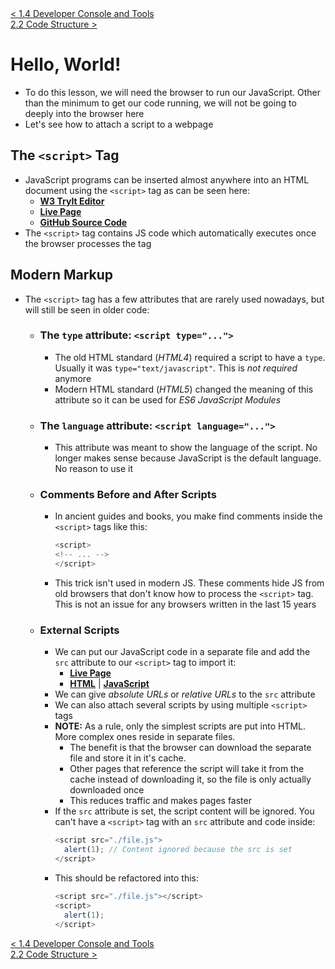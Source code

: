 <div>
    <a href="../chapter-1/1.4-developer-console.md">< 1.4 Developer Console and Tools</a>
</div>
<div>
    <a href="./2.2-code-structure.md"> 2.2 Code Structure ></a>
</div>

# Hello, World!

- To do this lesson, we will need the browser to run our JavaScript. Other than the minimum to get our code running, we will not be going to deeply into the browser here
- Let's see how to attach a script to a webpage

## **The `<script>` Tag**

- JavaScript programs can be inserted almost anywhere into an HTML document using the `<script>` tag as can be seen here:
  - <a href="https://www.w3schools.com/code/tryit.asp?filename=GQ8IX4MAKYSC">**W3 TryIt Editor**</a>
  - <a href="https://mjshuff23.github.io/javascript.info/2.1-hello-world.html">**Live Page**</a>
  - <a href="./2.1-hello-world.html">**GitHub Source Code**</a>
- The `<script>` tag contains JS code which automatically executes once the browser processes the tag

## **Modern Markup**

- The `<script>` tag has a few attributes that are rarely used nowadays, but will still be seen in older code:
  - ### **The `type` attribute: `<script type="...">`**
    - The old HTML standard (_HTML4_) required a script to have a `type`. Usually it was `type="text/javascript"`. This is _not required_ anymore
    - Modern HTML standard (_HTML5_) changed the meaning of this attribute so it can be used for _ES6 JavaScript Modules_
  - ### **The `language` attribute: `<script language="...">`**
    - This attribute was meant to show the language of the script. No longer makes sense because JavaScript is the default language. No reason to use it
  - ### **Comments Before and After Scripts**
    - In ancient guides and books, you make find comments inside the `<script>` tags like this:
      ```javascript
      <script>
      <!-- ... -->
      </script>
      ```
    - This trick isn't used in modern JS. These comments hide JS from old browsers that don't know how to process the `<script>` tag. This is not an issue for any browsers written in the last 15 years
  - ### **External Scripts**
    - We can put our JavaScript code in a separate file and add the `src` attribute to our `<script>` tag to import it:
      - <a href="https://mjshuff23.github.io/javascript.info/2.1-hello-world-02.html">**Live Page**</a>
      - <a href="./2.1-hello-world-02.html">**HTML**</a> | <a href="./2.1-hello-world-02.js">**JavaScript**</a>
    - We can give _absolute URLs_ or _relative URLs_ to the `src` attribute
    - We can also attach several scripts by using multiple `<script>` tags
    - **NOTE:** As a rule, only the simplest scripts are put into HTML. More complex ones reside in separate files.
      - The benefit is that the browser can download the separate file and store it in it's cache.
      - Other pages that reference the script will take it from the cache instead of downloading it, so the file is only actually downloaded once
      - This reduces traffic and makes pages faster
    - If the `src` attribute is set, the script content will be ignored. You can't have a `<script>` tag with an `src` attribute and code inside:
      ```javascript
      <script src="./file.js">
      	alert(1); // Content ignored because the src is set
      </script>
      ```
    - This should be refactored into this:
      ```javascript
      <script src="./file.js"></script>
      <script>
        alert(1);
      </script>
      ```

<div>
    <a href="../chapter-1/1.4-developer-console.md">< 1.4 Developer Console and Tools</a>
</div>
<div>
    <a href="./2.2-code-structure.md"> 2.2 Code Structure ></a>
</div>
